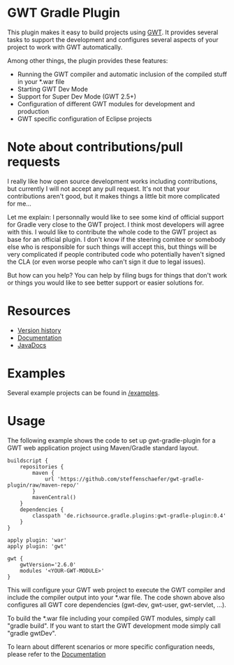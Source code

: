 # GWT Gradle Plugin

This plugin makes it easy to build projects using [GWT](http://www.gwtproject.org/). It provides several tasks to support the development and configures several aspects of your project to work with GWT automatically.

Among other things, the plugin provides these features:

* Running the GWT compiler and automatic inclusion of the compiled stuff in your *.war file
* Starting GWT Dev Mode
* Support for Super Dev Mode (GWT 2.5+)
* Configuration of different GWT modules for development and production
* GWT specific configuration of Eclipse projects

# Note about contributions/pull requests

I really like how open source development works including contributions, but currently I will not accept any pull request. It's not that your contributions aren't good, but it makes things a little bit more complicated for me...

Let me explain: I personnally would like to see some kind of official support for Gradle very close to the GWT project. I think most developers will agree with this. I would like to contribute the whole code to the GWT project as base for an official plugin. I don't know if the steering comitee or somebody else who is responsible for such things will accept this, but things will be very complicated if people contributed code who potentially haven't signed the CLA (or even worse people who can't sign it due to legal issues).

But how can you help?
You can help by filing bugs for things that don't work or things you would like to see better support or easier solutions for.

# Resources

* [Version history](http://steffenschaefer.github.io/gwt-gradle-plugin/versions.html)
* [Documentation][doc]
* [JavaDocs][javadoc]

# Examples

Several example projects can be found in [/examples](examples).

# Usage

The following example shows the code to set up gwt-gradle-plugin for a GWT web application project using Maven/Gradle standard layout.

    buildscript {
        repositories {
            maven {
                url 'https://github.com/steffenschaefer/gwt-gradle-plugin/raw/maven-repo/'
            }
            mavenCentral()
        }
        dependencies {
            classpath 'de.richsource.gradle.plugins:gwt-gradle-plugin:0.4'
        }
    }

    apply plugin: 'war'
    apply plugin: 'gwt'

    gwt {
        gwtVersion='2.6.0'
        modules '<YOUR-GWT-MODULE>'
    }
    
This will configure your GWT web project to execute the GWT compiler and include the compiler output into your *.war file. The code shown above also configures all GWT core dependencies (gwt-dev, gwt-user, gwt-servlet, ...).

To build the *.war file including your compiled GWT modules, simply call "gradle build".
If you want to start the GWT development mode simply call "gradle gwtDev".

To learn about different scenarios or more specific configuration needs, please refer to the [Documentation][doc]

[doc]: http://steffenschaefer.github.io/gwt-gradle-plugin/doc/latest/
[javadoc]: http://steffenschaefer.github.io/gwt-gradle-plugin/doc/latest/javadoc/
